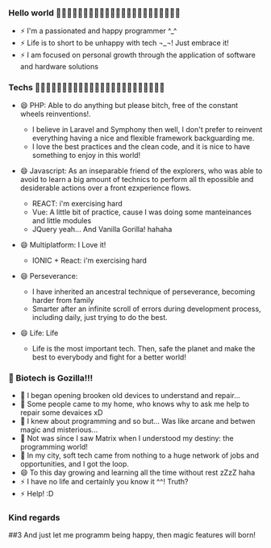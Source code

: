 ### Hello world 👋👋👋👋👋👋👋👋👋👋👋👋👋👋👋👋👋👋👋👋👋👋👋
- ⚡ I'm a passionated and happy programmer ^_^
- ⚡ Life is to short to be unhappy with tech ¬_¬! Just embrace it!
- ⚡ I am focused on personal growth through the application of software and hardware solutions

### Techs  💬💬💬💬💬💬💬💬💬💬💬💬💬💬💬💬💬💬💬💬💬💬💬💬
- 😄 PHP: Able to do anything but please bitch, free of the constant wheels reinventions!.
  - I believe in Laravel and Symphony then well, I don't prefer to reinvent everything having a nice and flexible framework backguarding me.
  - I love the best practices and the clean code, and it is nice to have something to enjoy in this world!

- 😄 Javascript: As an inseparable friend of the explorers, who was able to avoid to learn a big amount of technics to perform all th epossible and desiderable actions over a front ezxperience flows.
  - REACT:  i'm exercising hard
  - Vue: A little bit of practice, cause I was doing some manteinances and little modules
  - JQuery yeah... And Vanilla Gorilla! hahaha

- 😄 Multiplatform: I Love it!
  - IONIC + React: i'm exercising hard

- 😄 Perseverance:
  - I have inherited an ancestral technique of perseverance, becoming harder from family 
  - Smarter after an infinite scroll of errors during development process, including daily, just trying to do the best.

- 😄 Life:  Life
  - Life is the most important tech. Then, safe the planet and make the best to everybody and fight for a better world!

### 🌱 Biotech is Gozilla!!!
- 🌱 I began opening brooken old devices to understand and repair...
- 🌱 Some people came to my home, who knows why to ask me help to repair some devaices xD
- 🌱 I knew about programming and so but... Was like arcane and betwen magic and misterious...
- 🌱 Not was since I saw Matrix when I understood my destiny: the programming world!
- 🌱 In my city, soft tech came from nothing to a huge network of jobs and opportunities, and I got the loop.
- 😄 To this day growing and learning all the time without rest zZzZ haha
- ⚡ I have no life and certainly you know it ^^! Truth?
- ⚡ Help! :D

### Kind regards
##3 And just let me programm being happy, then magic features will born!
<!--
**drullandev/drullandev** is a ✨ _special_ ✨ repository because its `README.md` (this file) appears on your GitHub profile.

Here are some ideas to get you started:
- 🔭 I’m currently working on my-map...
- 🔭 I’m currently working on ...
- 🌱 I’m currently learning ...
- 👯 I’m looking to collaborate on ...
- 🤔 I’m looking for help with ...
- 💬 Ask me about ...
- 📫 How to reach me: ...
- 😄 Pronouns: ...
- ⚡ Fun fact: ...
-->
